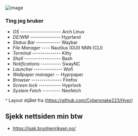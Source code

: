 ![image](https://github.com/user-attachments/assets/26a94fee-c9b9-4d64-9132-65570c903cfc)

### Ting jeg bruker

<div>
  <p> </p>
    
  -  _OS_ -------------------- Arch Linux
  -  _DE/WM_ --------------- Hyprland 
  -  _Status Bar_ ------------ Waybar 
  -  _File Manager_ ---- Nautilus (GUI) NNN (CLI)
  -  _Terminal_ -------------- Kitty
  -  _Shell_ ------------------ Bash 
  -  _Notifications_ ---------- SwayNC
  -  _Launcher_ -------------- Wofi
  -  _Wallpaper manager_ -- Hyprpaper
  -  _Browser_ --------------- Firefox
  -  _Screen lock_ ----------- Hyprlock
  -  _System Fetch_ --------- Neofetch

^  Layout stjålet fra (https://github.com/Cybersnake223/Hypr)
</div>  

## Sjekk nettsiden min btw
  - https://isak.brunhenriksen.no/
